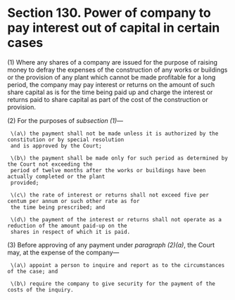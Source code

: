 # Section 130. Power of company to pay interest out of capital in certain cases

\(1\) Where any shares of a company are issued for the purpose of raising money to defray the expenses of the construction of any works or buildings or the provision of any plant which cannot be made profitable for a long period, the company may pay interest or returns on the amount of such share capital as is for the time being paid up and charge the interest or returns paid to share capital as part of the cost of the construction or provision.

\(2\) For the purposes of _subsection \(1\)_—

     \(a\) the payment shall not be made unless it is authorized by the constitution or by special resolution  
     and is approved by the Court;

     \(b\) the payment shall be made only for such period as determined by the Court not exceeding the  
     period of twelve months after the works or buildings have been actually completed or the plant  
     provided;

     \(c\) the rate of interest or returns shall not exceed five per centum per annum or such other rate as for  
     the time being prescribed; and

     \(d\) the payment of the interest or returns shall not operate as a reduction of the amount paid-up on the  
     shares in respect of which it is paid.

\(3\) Before approving of any payment under _paragraph \(2\)\(a\)_, the Court may, at the expense of the company—

     \(a\) appoint a person to inquire and report as to the circumstances of the case; and

     \(b\) require the company to give security for the payment of the costs of the inquiry.

